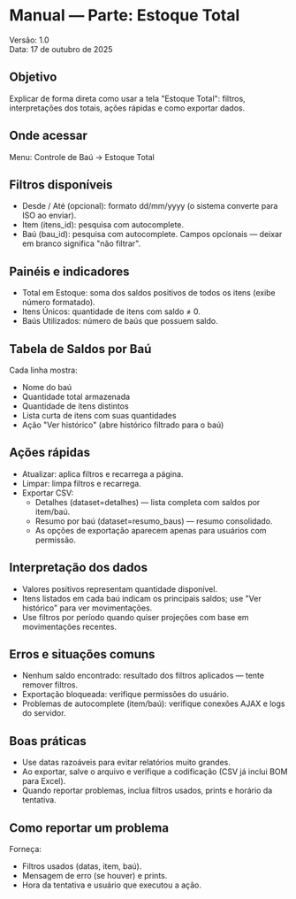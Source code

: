 # Manual — Parte: Estoque Total

Versão: 1.0  
Data: 17 de outubro de 2025

## Objetivo
Explicar de forma direta como usar a tela "Estoque Total": filtros, interpretações dos totais, ações rápidas e como exportar dados.

## Onde acessar
Menu: Controle de Baú → Estoque Total

## Filtros disponíveis
- Desde / Até (opcional): formato dd/mm/yyyy (o sistema converte para ISO ao enviar).
- Item (itens_id): pesquisa com autocomplete.
- Baú (bau_id): pesquisa com autocomplete.
Campos opcionais — deixar em branco significa "não filtrar".

## Painéis e indicadores
- Total em Estoque: soma dos saldos positivos de todos os itens (exibe número formatado).
- Itens Únicos: quantidade de itens com saldo ≠ 0.
- Baús Utilizados: número de baús que possuem saldo.

## Tabela de Saldos por Baú
Cada linha mostra:
- Nome do baú
- Quantidade total armazenada
- Quantidade de itens distintos
- Lista curta de itens com suas quantidades
- Ação "Ver histórico" (abre histórico filtrado para o baú)

## Ações rápidas
- Atualizar: aplica filtros e recarrega a página.
- Limpar: limpa filtros e recarrega.
- Exportar CSV:
  - Detalhes (dataset=detalhes) — lista completa com saldos por item/baú.
  - Resumo por baú (dataset=resumo_baus) — resumo consolidado.
  - As opções de exportação aparecem apenas para usuários com permissão.

## Interpretação dos dados
- Valores positivos representam quantidade disponível.
- Itens listados em cada baú indicam os principais saldos; use "Ver histórico" para ver movimentações.
- Use filtros por período quando quiser projeções com base em movimentações recentes.

## Erros e situações comuns
- Nenhum saldo encontrado: resultado dos filtros aplicados — tente remover filtros.
- Exportação bloqueada: verifique permissões do usuário.
- Problemas de autocomplete (item/baú): verifique conexões AJAX e logs do servidor.

## Boas práticas
- Use datas razoáveis para evitar relatórios muito grandes.
- Ao exportar, salve o arquivo e verifique a codificação (CSV já inclui BOM para Excel).
- Quando reportar problemas, inclua filtros usados, prints e horário da tentativa.

## Como reportar um problema
Forneça:
- Filtros usados (datas, item, baú).
- Mensagem de erro (se houver) e prints.
- Hora da tentativa e usuário que executou a ação.